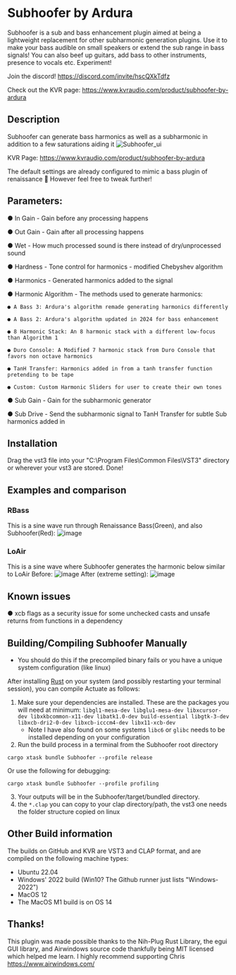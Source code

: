 # Subhoofer by Ardura
Subhoofer is a sub and bass enhancement plugin aimed at being a lightweight replacement for other subharmonic generation plugins. Use it to make your bass audible on small speakers or extend the sub range in bass signals! You can also beef up guitars, add bass to other instruments, presence to vocals etc. Experiment!

Join the discord! https://discord.com/invite/hscQXkTdfz

Check out the KVR page: https://www.kvraudio.com/product/subhoofer-by-ardura

## Description
Subhoofer can generate bass harmonics as well as a subharmonic in addition to a few saturations aiding it
![Subhoofer_ui](https://github.com/ardura/Subhoofer/assets/31751444/57567b43-3f72-410e-a1ec-6e57af619e87)

KVR Page: https://www.kvraudio.com/product/subhoofer-by-ardura

The default settings are already configured to mimic a bass plugin of renaissance 🙂 However feel free to tweak further!

## Parameters:

● In Gain - Gain before any processing happens

● Out Gain - Gain after all processing happens

● Wet - How much processed sound is there instead of dry/unprocessed sound

● Hardness - Tone control for harmonics - modified Chebyshev algorithm

● Harmonics - Generated harmonics added to the signal

● Harmonic Algorithm - The methods used to generate harmonics:

    ● A Bass 3: Ardura's algorithm remade generating harmonics differently
    
    ● A Bass 2: Ardura's algorithm updated in 2024 for bass enhancement
    
    ● 8 Harmonic Stack: An 8 harmonic stack with a different low-focus than Algorithm 1
    
    ● Duro Console: A Modified 7 harmonic stack from Duro Console that favors non octave harmonics
    
    ● TanH Transfer: Harmonics added in from a tanh transfer function pretending to be tape

    ● Custom: Custom Harmonic Sliders for user to create their own tones
    
● Sub Gain - Gain for the subharmonic generator

● Sub Drive - Send the subharmonic signal to TanH Transfer for subtle Sub harmonics added in

## Installation
Drag the vst3 file into your "C:\Program Files\Common Files\VST3" directory or wherever your vst3 are stored.
Done!

## Examples and comparison

### RBass
This is a sine wave run through Renaissance Bass(Green), and also Subhoofer(Red):
![image](https://github.com/user-attachments/assets/19e72cac-87cb-4889-9a9a-f0b5fb5abcaa)

### LoAir
This is a sine wave where Subhoofer generates the harmonic below similar to LoAir
Before:
![image](https://github.com/ardura/Subhoofer/assets/31751444/b80db02f-5f46-4378-84f7-96a11fe836f8)
After (extreme setting):
![image](https://github.com/ardura/Subhoofer/assets/31751444/64972c00-2d91-4f05-a3ee-ff91867da8b3)

## Known issues
● xcb flags as a security issue for some unchecked casts and unsafe returns from functions in a dependency

## Building/Compiling Subhoofer Manually
- You should do this if the precompiled binary fails or you have a unique system configuration (like linux)

After installing [Rust](https://rustup.rs/) on your system (and possibly restarting your terminal session), you can compile Actuate as follows:
1. Make sure your dependencies are installed. These are the packages you will need at minimum: `libgl1-mesa-dev libglu1-mesa-dev libxcursor-dev libxkbcommon-x11-dev libatk1.0-dev build-essential libgtk-3-dev libxcb-dri2-0-dev libxcb-icccm4-dev libx11-xcb-dev`
   - Note I have also found on some systems `libc6` or `glibc` needs to be installed depending on your configuration
2. Run the build process in a terminal from the Subhoofer root directory
```
cargo xtask bundle Subhoofer --profile release
```
Or use the following for debugging:
```
cargo xtask bundle Subhoofer --profile profiling
```
3. Your outputs will be in the Subhoofer/target/bundled directory.
4. the `*.clap` you can copy to your clap directory/path, the vst3 one needs the folder structure copied on linux

## Other Build information
The builds on GitHub and KVR are VST3 and CLAP format, and are compiled on the following machine types:
- Ubuntu 22.04
- Windows' 2022 build (Win10? The Github runner just lists "Windows-2022")
- MacOS 12
- The MacOS M1 build is on OS 14

## Thanks!

This plugin was made possible thanks to the Nih-Plug Rust Library, the egui GUI library, and
Airwindows source code thankfully being MIT licensed which helped me learn. I highly recommend supporting Chris
https://www.airwindows.com/
